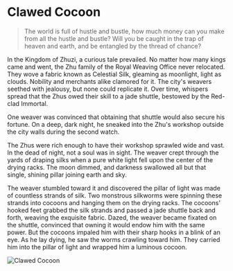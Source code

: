 # Clawed Cocoon

> The world is full of hustle and bustle, how much money can you make
> from all the hustle and bustle?
> Will you be caught in the trap of heaven and earth, and be entangled by
> the thread of chance?

In the Kingdom of Zhuzi, a curious tale prevailed. No matter how many
kings came and went, the Zhu family of the Royal Weaving Office never
relocated. They wove a fabric known as Celestial Silk, gleaming as
moonlight, light as clouds. Nobility and merchants alike clamored for it.
The city's weavers seethed with jealousy, but none could replicate it. Over
time, whispers spread that the Zhus owed their skill to a jade shuttle,
bestowed by the Red-clad Immortal.

One weaver was convinced that obtaining that shuttle would also secure
his fortune. On a deep, dark night, he sneaked into the Zhu's workshop
outside the city walls during the second watch.

The Zhus were rich enough to have their workshop sprawled wide and
vast. In the dead of night, not a soul was in sight. The weaver crept
through the yards of draping silks when a pure white light fell upon the
center of the drying racks. The moon dimmed, and darkness swallowed all
but that single, shining pillar joining earth and sky.

The weaver stumbled toward it and discovered the pillar of light was made
of countless strands of silk. Two monstrous silkworms were spinning
these strands into cocoons and hanging them on the drying racks. The
cocoons' hooked feet grabbed the silk strands and passed a jade shuttle
back and forth, weaving the exquisite fabric. Dazed, the weaver became
fixated on the shuttle, convinced that owning it would endow him with
the same power. But the cocoons impaled him with their sharp hooks in a
blink of an eye. As he lay dying, he saw the worms crawling toward him.
They carried him into the pillar of light and wrapped him a luminous
cocoon.

![Clawed Cocoon](/image-20240827220153257.png)